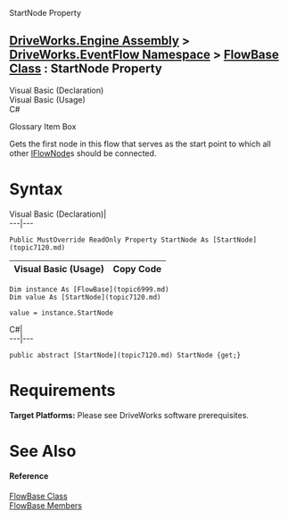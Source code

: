StartNode Property   
  
[DriveWorks.Engine Assembly](topic2156.md) > [DriveWorks.EventFlow Namespace](topic6871.md) > [FlowBase Class](topic6999.md) : StartNode Property  
---  
  
Visual Basic (Declaration)    
Visual Basic (Usage)    
C# 

Glossary Item Box

Gets the first node in this flow that serves as the start point to which all other [IFlowNode](topic6873.md)s should be connected. 

# Syntax

Visual Basic (Declaration)|   
---|---  
      
    
    Public MustOverride ReadOnly Property StartNode As [StartNode](topic7120.md)  
  
Visual Basic (Usage)| Copy Code  
---|---  
      
    
    Dim instance As [FlowBase](topic6999.md)
    Dim value As [StartNode](topic7120.md)
     
    value = instance.StartNode  
  
C#|   
---|---  
      
    
    public abstract [StartNode](topic7120.md) StartNode {get;}  
  
# Requirements

**Target Platforms:** Please see DriveWorks software prerequisites.

# See Also

#### Reference

[FlowBase Class](topic6999.md)   
[FlowBase Members](topic7000.md)


